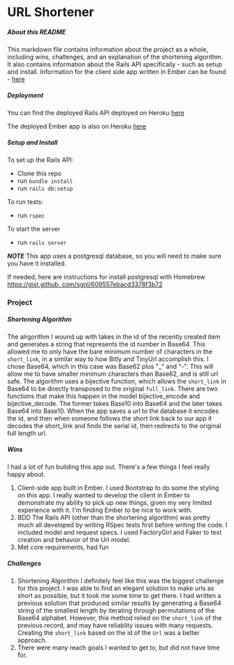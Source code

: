 # URL Shortener 

##### About this README
This markdown file contains information about the project as a whole, including wins, challenges, and an explanation of the shortening algorithm. It also contains information about the Rails API specifically - such as setup and install. Information for the client side app written in Ember can be found - [here](https://github.com/jaredmurphy/url_shortener_client)

##### Deployment 
You can find the deployed Rails API deployed on Heroku [here](https://url-shortenerapi.herokuapp.com/api/v1/tops)

The deployed Ember app is also on Heroku [here](https://protected-reaches-70331.herokuapp.com/)

##### Setup and Install
To set up the Rails API:
* Clone this repo 
* run `bundle install`
* run `rails db:setup`

To run tests:
* run `rspec`

To start the server
* run `rails server`

***NOTE*** This app uses a postgresql database, so you will need to make sure you have it installed. 

If needed, here are instructions for install postgresql with Homebrew [https://gist.github.
com/sgnl/609557ebacd3378f3b72](https://gist.github.com/sgnl/609557ebacd3378f3b72)

### Project 

##### Shortening Algorithm
The alrgorithm I wound up with takes in the id of the recently created item and generates a string that represents the id number in Base64. This allowed me to only have the bare minimum number of characters in the `short_link`, in a similar way to how Bitly and TinyUrl accomplish this. I chose Base64, which in this case was Base62 plus "_" and "-". This will allow me to have smaller minimum characters than Base62, and is still url safe. The algorithm uses a bijective function, which allows the `short_link` in Base64 to be directly transposed to the original `full_link`. There are two functions that make this happen in the model bijective\_encode and bijective\_decode. The former takes Base10 into Base64 and the later takes Base64 into Base10. When the app saves a url to the database it encodes the id, and then when someone follows the short link back to our app it decodes the short\_link and finds the serial id, then redirects to the original full length url. 

##### Wins 
I had a lot of fun building this app out. There's a few things I feel really happy about. 
1. Client-side app built in Ember. I used Bootstrap to do some the styling on this app.
I really wanted to develop the client in Ember to demonstrate my ability to pick up new things, given my very limited experience with it. I'm finding Ember to be nice to work with. 
2. BDD 
The Rails API (other than the shortening algorithm) was pretty much all developed by writing RSpec tests first before writing the code. I included model and request specs. I used FactoryGirl and Faker to test creation and behavior of the Url model. 
3. Met core requirements, had fun 

##### Challenges
1. Shortening Algorithm 
I definitely feel like this was the biggest challenge for this project. I was able to find an elegant solution to make urls as short as possible, but it took me some time to get there. I had written a previous solution that produced similar results by generating a Base64 string of the smallest length by iterating through permutations of the Base64 alphabet. However, this method relied on the `short_link` of the previous record, and may have reliablity issues with many requests. Creating the `short_link` based on the id of the `Url` was a better approach. 
2. There were many reach goals I wanted to get to, but did not have time for.
